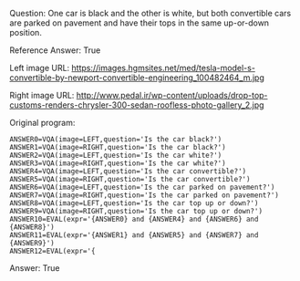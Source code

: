 Question: One car is black and the other is white, but both convertible cars are parked on pavement and have their tops in the same up-or-down position.

Reference Answer: True

Left image URL: https://images.hgmsites.net/med/tesla-model-s-convertible-by-newport-convertible-engineering_100482464_m.jpg

Right image URL: http://www.pedal.ir/wp-content/uploads/drop-top-customs-renders-chrysler-300-sedan-roofless-photo-gallery_2.jpg

Original program:

```
ANSWER0=VQA(image=LEFT,question='Is the car black?')
ANSWER1=VQA(image=RIGHT,question='Is the car black?')
ANSWER2=VQA(image=LEFT,question='Is the car white?')
ANSWER3=VQA(image=RIGHT,question='Is the car white?')
ANSWER4=VQA(image=LEFT,question='Is the car convertible?')
ANSWER5=VQA(image=RIGHT,question='Is the car convertible?')
ANSWER6=VQA(image=LEFT,question='Is the car parked on pavement?')
ANSWER7=VQA(image=RIGHT,question='Is the car parked on pavement?')
ANSWER8=VQA(image=LEFT,question='Is the car top up or down?')
ANSWER9=VQA(image=RIGHT,question='Is the car top up or down?')
ANSWER10=EVAL(expr='{ANSWER0} and {ANSWER4} and {ANSWER6} and {ANSWER8}')
ANSWER11=EVAL(expr='{ANSWER1} and {ANSWER5} and {ANSWER7} and {ANSWER9}')
ANSWER12=EVAL(expr='{
```
Answer: True

